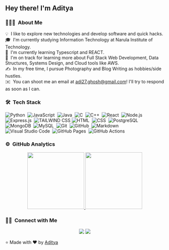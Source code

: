 <h2>Hey there! I'm Aditya</h2>

<!-- ## 👋 &nbsp;Hey there! I'm Aditya -->

### 👨🏻‍💻 &nbsp;About Me

💡 &nbsp;I like to explore new technologies and develop software and quick hacks.\
🎓 &nbsp;I'm currently studying Information Technology at Narula Institute of Technology.\
🏫 &nbsp;I'm currently learning Typescript and REACT.\
🌱 &nbsp;I'm on track for learning more about Full Stack Web Development, Data Structures, Systems Design, and Cloud tools like AWS.\
✍️ &nbsp;In my free time, I pursue Photography and Blog Writing as hobbies/side hustles.\
✉️ &nbsp;You can shoot me an email at adi27.ghosh@gmail.com! I'll try to respond as soon as I can.

### 🛠 &nbsp;Tech Stack

![Python](https://img.shields.io/badge/Python-FFD43B?style=for-the-badge&logo=python&logoColor=blue
)&nbsp;
![JavaScript](https://img.shields.io/badge/JavaScript-323330?style=for-the-badge&logo=javascript&logoColor=F7DF1E
)&nbsp;
![Java](https://img.shields.io/badge/Java-ED8B00?style=for-the-badge&logo=openjdk&logoColor=white)&nbsp;
![C](https://img.shields.io/badge/C-00599C?style=for-the-badge&logo=c&logoColor=white
)&nbsp;
![C++](https://img.shields.io/badge/C%2B%2B-00599C?style=for-the-badge&logo=c%2B%2B&logoColor=white
)&nbsp;
![React](https://img.shields.io/badge/React-20232A?style=for-the-badge&logo=react&logoColor=61DAFB
)&nbsp;
![Node.js](https://img.shields.io/badge/Node%20js-339933?style=for-the-badge&logo=nodedotjs&logoColor=white
)&nbsp;
![Express.js](https://img.shields.io/badge/Express%20js-000000?style=for-the-badge&logo=express&logoColor=white
)&nbsp;
![TAILWIND CSS](https://img.shields.io/badge/Tailwind_CSS-38B2AC?style=for-the-badge&logo=tailwind-css&logoColor=white)
![HTML](https://img.shields.io/badge/HTML5-E34F26?style=for-the-badge&logo=html5&logoColor=white
)&nbsp;
![CSS](https://img.shields.io/badge/CSS3-1572B6?style=for-the-badge&logo=css3&logoColor=white
)&nbsp;
![PostgreSQL](https://img.shields.io/badge/PostgreSQL-316192?style=for-the-badge&logo=postgresql&logoColor=white
)&nbsp;
![MongoDB](https://img.shields.io/badge/MongoDB-4EA94B?style=for-the-badge&logo=mongodb&logoColor=white
)&nbsp;
![MySQL](https://img.shields.io/badge/MySQL-005C84?style=for-the-badge&logo=mysql&logoColor=white
)&nbsp;
![Git](https://img.shields.io/badge/GIT-E44C30?style=for-the-badge&logo=git&logoColor=white
)&nbsp;
![GitHub](https://img.shields.io/badge/GitHub-100000?style=for-the-badge&logo=github&logoColor=white
)&nbsp;
![Markdown](https://img.shields.io/badge/Markdown-000000?style=for-the-badge&logo=markdown&logoColor=white
)&nbsp;
![Visual Studio Code](https://img.shields.io/badge/VSCode-0078D4?style=for-the-badge&logo=visual%20studio%20code&logoColor=white
)&nbsp;
![GitHub Pages](https://img.shields.io/badge/GitHub%20Pages-222222?style=for-the-badge&logo=GitHub%20Pages&logoColor=white
)&nbsp;
![GitHub Actions](https://img.shields.io/badge/Github%20Actions-282a2e?style=for-the-badge&logo=githubactions&logoColor=367cfe
)&nbsp;

### ⚙️ &nbsp;GitHub Analytics

<p align="center">
<a href="https://github.com/Aditya-Ghosh-27">
  <img height="180em" src="https://github-readme-stats-eight-theta.vercel.app/api?username=Aditya-Ghosh-27&show_icons=true&theme=algolia&include_all_commits=true&count_private=true"/>
  <img height="180em" src="https://github-readme-stats-eight-theta.vercel.app/api/top-langs/?username=Aditya-Ghosh-27&layout=compact&langs_count=8&theme=algolia"/>
</a>
</p>

### 🤝🏻 &nbsp;Connect with Me

<p align="center">
<a href="https://www.linkedin.com/in/aditya-ghosh-4b4032252/"><img src="https://img.shields.io/badge/-Aditya%20Ghosh-0077B5?style=flat&logo=Linkedin&logoColor=white"/></a>
<a href="https://twitter.com/AdityaGhosh2711"><img src="https://img.shields.io/badge/-Aditya%20Ghosh-0077B5?style=flat&logo=Twitter&logoColor=white"/></a>
</p>

⭐️ Made with ❤ by [Aditya](https://github.com/Aditya-Ghosh-27)

